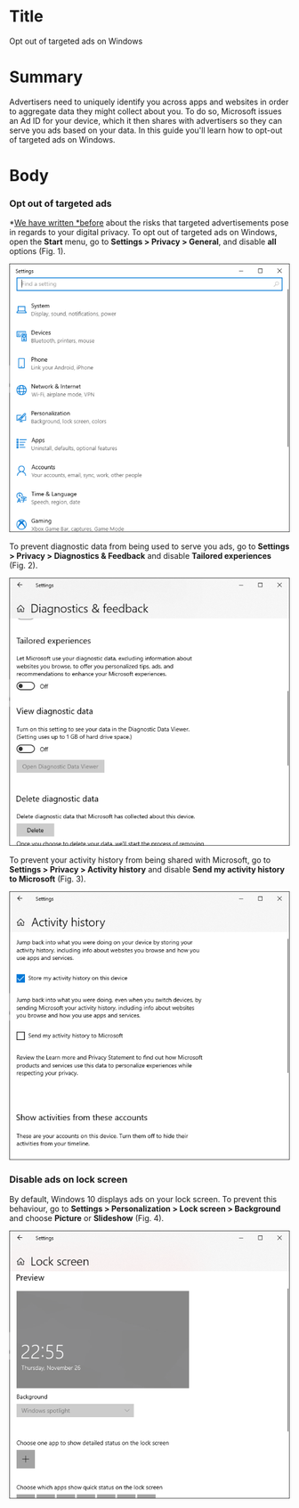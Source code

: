 # Title #
Opt out of targeted ads on Windows

# Summary #
Advertisers need to uniquely identify you across apps and websites in order to aggregate data they might collect about
you. To do so, Microsoft issues an Ad ID for your device, which it then shares with advertisers so they can serve you
ads based on your data. In this guide you'll learn how to opt-out of targeted ads on Windows.

# Body #

### Opt out of targeted ads ###

*[We have written
*before](https://privacyinternational.org/explainer/2976/how-do-tracking-companies-know-what-you-did-last-summer) about
the risks that targeted advertisements pose in regards to your digital privacy. To opt out of targeted ads on Windows,
open the **Start** menu, go to **Settings > Privacy > General**, and disable **all** options (Fig. 1).

![Fig. 1: Privacy settings on Windows](../images/Windows/settings-privacy.png)

To prevent diagnostic data from being used to serve you ads, go to **Settings > Privacy > Diagnostics & Feedback** and
disable **Tailored experiences** (Fig. 2).

![Fig. 2: Diagnostics settings on Windows](../images/Windows/settings-diagnostics.png)

To prevent your activity history from being shared with Microsoft, go to **Settings > Privacy > Activity history** and
disable **Send my activity history to Microsoft** (Fig. 3).

![Fig. 3: Activity history settings on Windows](../images/Windows/settings-activity.png)

### Disable ads on lock screen ###

By default, Windows 10 displays ads on your lock screen. To prevent this behaviour, go to **Settings > Personalization >
Lock screen > Background** and choose **Picture** or **Slideshow** (Fig. 4).

![Fig. 4: Lock screen settings on Windows](../images/Windows/settings-lock.png)
